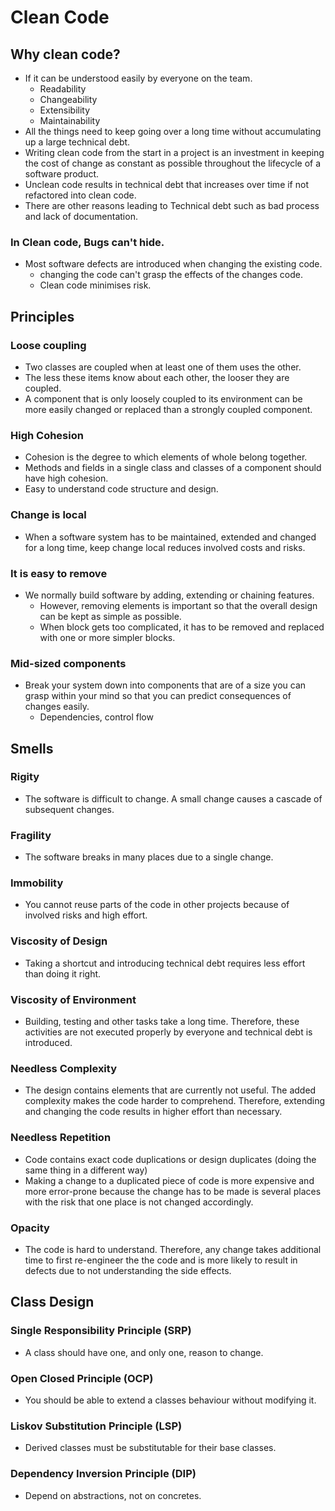 # Clean Code

## Why clean code?
- If it can be understood easily by everyone on the team.
    - Readability
    - Changeability
    - Extensibility
    - Maintainability
- All the things need to keep going over a long time without accumulating up a large technical debt.
- Writing clean code from the start in a project is an investment in keeping the cost of change as constant as possible throughout the lifecycle of a software product.
- Unclean code results in technical debt that increases over time if not refactored into clean code.
- There are other reasons leading to Technical debt such as bad process and lack of documentation.     

### In Clean code, Bugs can't hide.
- Most software defects are introduced when changing the existing code.
    - changing the code can't grasp the effects of the changes code.
    - Clean code minimises risk.

## Principles
### Loose coupling
- Two classes are coupled when at least one of them uses the other.
- The less these items know about each other, the looser they are coupled.
- A component that is only loosely coupled to its environment can be more easily changed or replaced than a strongly coupled component.

### High Cohesion
- Cohesion is the degree to which elements of whole belong together.
- Methods and fields in a single class and classes of a component should have high cohesion.
- Easy to understand code structure and design.

### Change is local
- When a software system has to be maintained, extended and changed for a long time, keep change local reduces involved costs and risks.

### It is easy to remove
- We normally build software by adding, extending or chaining features.
    - However, removing elements is important so that the overall design can be kept as simple as possible.
    - When block gets too complicated, it has to be removed and replaced with one or more simpler blocks.
 
### Mid-sized components
- Break your system down into components that are of a size you can grasp within your mind so that you can predict consequences of changes easily.
    - Dependencies, control flow
    
## Smells
### Rigity
- The software is difficult to change. A small change causes a cascade of subsequent changes.

### Fragility
- The software breaks in many places due to a single change.

### Immobility
- You cannot reuse parts of the code in other projects because of involved risks and high effort.

### Viscosity of Design
- Taking a shortcut and introducing technical debt requires less effort than doing it right.

### Viscosity of Environment
- Building, testing and other tasks take a long time. Therefore, these activities are not executed properly by everyone and technical debt is introduced.

### Needless Complexity
- The design contains elements that are currently not useful. The added complexity makes the code harder to comprehend. Therefore, extending and changing the code results in higher effort than necessary.

### Needless Repetition
- Code contains exact code duplications or design duplicates (doing the same thing in a different way)
- Making a change to a duplicated piece of code is more expensive and more error-prone because the change has to be made is several places with the risk that one place is not changed accordingly.

### Opacity
- The code is hard to understand. Therefore, any change takes additional time to first re-engineer the the code and is more likely to result in defects due to not understanding the side effects.

## Class Design
### Single Responsibility Principle (SRP)
- A class should have one, and only one, reason to change.

### Open Closed Principle (OCP)
- You should be able to extend a classes behaviour without modifying it.

### Liskov Substitution Principle (LSP)
- Derived classes must be substitutable for their base classes.

### Dependency Inversion Principle (DIP)
- Depend on abstractions, not on concretes.
